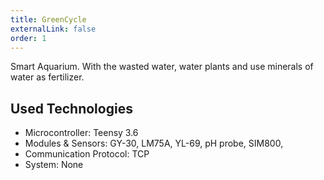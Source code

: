 ```yaml
---
title: GreenCycle
externalLink: false
order: 1
---
```


Smart Aquarium. With the wasted water, water plants and use minerals of water as fertilizer.

## Used Technologies
* Microcontroller: Teensy 3.6
* Modules & Sensors: GY-30, LM75A, YL-69, pH probe, SIM800,
* Communication Protocol: TCP
* System: None

<br/>